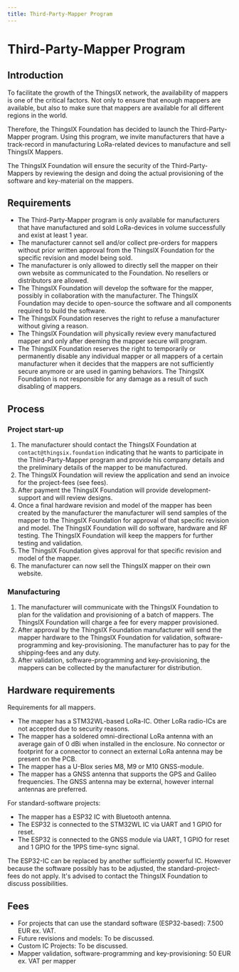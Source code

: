 ```yaml
---
title: Third-Party-Mapper Program
---
```


# Third-Party-Mapper Program

## Introduction

To facilitate the growth of the ThingsIX network, the availability of mappers is one of the critical factors. Not only to ensure that enough mappers are available, but also to make sure that mappers are available for all different regions in the world. 

Therefore, the ThingsIX Foundation has decided to launch the Third-Party-Mapper program. Using this program, we invite manufacturers that have a track-record in manufacturing LoRa-related devices to manufacture and sell ThingsIX Mappers. 

The ThingsIX Foundation will ensure the security of the Third-Party-Mappers by reviewing the design and doing the actual provisioning of the software and key-material on the mappers.

## Requirements

- The Third-Party-Mapper program is only available for manufacturers that have manufactured and sold LoRa-devices in volume successfully and exist at least 1 year. 
- The manufacturer cannot sell and/or collect pre-orders for mappers without prior written approval from the ThingsIX Foundation for the specific revision and model being sold. 
- The manufacturer is only allowed to directly sell the mapper on their own website as communicated to the Foundation. No resellers or distributors are allowed. 
- The ThingsIX Foundation will develop the software for the mapper, possibly in collaboration with the manufacturer. The ThingsIX Foundation may decide to open-source the software and all components required to build the software. 
- The ThingsIX Foundation reserves the right to refuse a manufacturer without giving a reason.
- The ThingsIX Foundation will physically review every manufactured mapper and only after deeming the mapper secure will program.
- The ThingsIX Foundation reserves the right to temporarily or permanently disable any individual mapper or all mappers of a certain manufacturer when it decides that the mappers are not sufficiently secure anymore or are used in gaming behaviors. The ThingsIX Foundation is not responsible for any damage as a result of such disabling of mappers.

## Process

### Project start-up
1. The manufacturer should contact the ThingsIX Foundation at `contact@thingsix.foundation` indicating that he wants to participate in the Third-Party-Mapper program and provide his company details and the preliminary details of the mapper to be manufactured.
2. The ThingsIX Foundation will review the application and send an invoice for the project-fees (see fees). 
3. After payment the ThingsIX Foundation will provide development-support and will review designs. 
4. Once a final hardware revision and model of the mapper has been created by the manufacturer the manufacturer will send samples of the mapper to the ThingsIX Foundation for approval of that specific revision and model. The ThingsIX Foundation will do software, hardware and RF testing. The ThingsIX Foundation will keep the mappers for further testing and validation.
5. The ThingsIX Foundation gives approval for that specific revision and model of the mapper.
6. The manufacturer can now sell the ThingsIX mapper on their own website.

### Manufacturing
1. The manufacturer will communicate with the ThingsIX Foundation to plan for the validation and provisioning of a batch of mappers. The ThingsIX Foundation will charge a fee for every mapper provisioned.
2. After approval by the ThingsIX Foundation manufacturer will send the mapper hardware to the ThingsIX Foundation for validation, software-programming and key-provisioning. The manufacturer has to pay for the shipping-fees and any duty. 
3. After validation, software-programming and key-provisioning, the mappers can be collected by the manufacturer for distribution. 


## Hardware requirements

Requirements for all mappers.

- The mapper has a STM32WL-based LoRa-IC. Other LoRa radio-ICs are not accepted due to security reasons.
- The mapper has a soldered omni-directional LoRa antenna with an average gain of 0 dBi when installed in the enclosure. No connector or footprint for a connector to connect an external LoRa antenna may be present on the PCB.
- The mapper has a U-Blox series M8, M9 or M10 GNSS-module. 
- The mapper has a GNSS antenna that supports the GPS and Galileo frequencies. The GNSS antenna may be external, however internal antennas are preferred.

For standard-software projects:

- The mapper has a ESP32 IC with Bluetooth antenna.
- The ESP32 is connected to the STM32WL IC via UART and 1 GPIO for reset. 
- The ESP32 is connected to the GNSS module via UART, 1 GPIO for reset and 1 GPIO for the 1PPS time-sync signal. 

The ESP32-IC can be replaced by another sufficiently powerful IC. However because the software possibly has to be adjusted, the standard-project-fees do not apply. It's advised to contact the ThingsIX Foundation to discuss possibilities. 

## Fees

- For projects that can use the standard software (ESP32-based): 7.500 EUR ex. VAT.
- Future revisions and models: To be discussed.
- Custom IC Projects: To be discussed.
- Mapper validation, software-programming and key-provisioning: 50 EUR ex. VAT per mapper